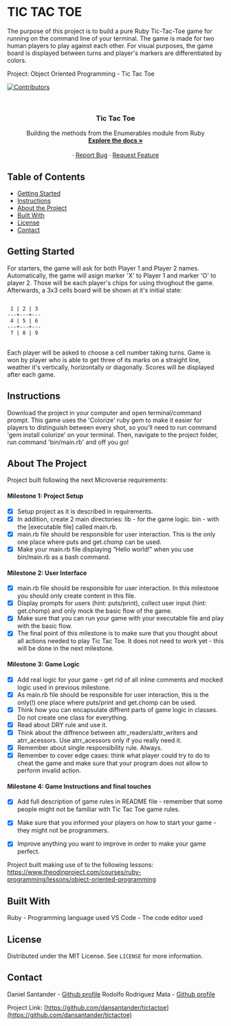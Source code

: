 # TIC TAC TOE

The purpose of this project is to build a pure Ruby Tic-Tac-Toe game for running on the command line of your terminal.
The game is made for two human players to play against each other. For visual purposes, the game board is displayed between turns and player's markers are differentiated by colors.

Project: Object Oriented Programming - Tic Tac Toe

<!-- PROJECT SHIELDS -->
<!--
*** I'm using markdown "reference style" links for readability.
*** Reference links are enclosed in brackets [ ] instead of parentheses ( ).
*** See the bottom of this document for the declaration of the reference variables
*** for contributors-url, forks-url, etc. This is an optional, concise syntax you may use.
*** https://www.markdownguide.org/basic-syntax/#reference-style-links
-->
[![Contributors][contributors-shield]][contributors-url]




<!-- PROJECT LOGO -->
<br />
<p align="center">
  
  <h3 align="center">Tic Tac Toe</h3>

  <p align="center">
    Building the methods from the Enumerables module from Ruby
    <br />
    <a href="https://github.com/dansantander/tictactoe"><strong>Explore the docs »</strong></a>
    <br />
    <br />
    ·
    <a href="https://github.com/dansantander/tictactoe/issues">Report Bug</a>
    ·
    <a href="https://github.com/dansantander/tictactoe/issues">Request Feature</a>
  </p>
</p>



<!-- TABLE OF CONTENTS -->
## Table of Contents

* [Getting Started](#getting-started)
* [Instructions](#instructions)
* [About the Project](#about-the-project)
* [Built With](#built-with)
* [License](#license)
* [Contact](#contact)

<!-- GETTING STARTED-->
## Getting Started

For starters, the game will ask for both Player 1 and Player 2 names. Automatically, the game will asign marker 'X' to Player 1 and marker 'O' to player 2. Those will be each player's chips for using throghout the game. Afterwards, a 3x3 cells board will be shown at it's initial state:
<pre>
<code>
 1 | 2 | 3 
---+---+---
 4 | 5 | 6 
---+---+---
 7 | 8 | 9 
</code>
</pre>

Each player will be asked to choose a cell number taking turns. 
Game is won by player who is able to get three of its marks on a straight line, weather it's vertically, horizontally or diagonally.
Scores will be displayed after each game.

<!-- INSTRUCTIONS-->
## Instructions

Download the project in your computer and open terminal/command prompt.
This game uses the 'Colorize' ruby gem to make it easier for players to distinguish between every shot, so you'll need to run command 'gem install colorize' on your terminal.
Then, navigate to the project folder, run command 'bin/main.rb' and off you go! 

<!-- ABOUT THE PROJECT -->
## About The Project

Project built following the next Microverse requirements:

#### Milestone 1: Project Setup

- [x] Setup project as it is described in requirements.
- [x] In addition, create 2 main directories:
lib - for the game logic.
bin - with the [executable file] called main.rb.
- [x] main.rb file should be responsible for user interaction. This is the only one place where puts and get.chomp can be used.
- [x] Make your main.rb file displaying “Hello world!” when you use bin/main.rb as a bash command.

#### Milestone 2: User Interface

- [x] main.rb file should be responsible for user interaction. In this milestone you should only create content in this file.
- [x] Display prompts for users (hint: puts/print), collect user input (hint: get.chomp) and only mock the basic flow of the game.
- [x] Make sure that you can run your game with your executable file and play with the basic flow.
- [x] The final point of this milestone is to make sure that you thought about all actions needed to play Tic Tac Toe. It does not need to work yet - this will be done in the next milestone.

#### Milestone 3: Game Logic

- [x] Add real logic for your game - get rid of all inline comments and mocked logic used in previous milestone.
- [x] As main.rb file should be responsible for user interaction, this is the only(!) one place where puts/print and get.chomp can be used.
- [x] Think how you can encapsulate diffrent parts of game logic in classes. Do not create one class for everything.
- [x] Read about DRY rule and use it.
- [x] Think about the diffrence between attr_readers/attr_writers and atrr_acessors. Use atrr_acessors only if you really need it.
- [x] Remember about single responsibility rule. Always.
- [x] Remember to cover edge cases: think what player could try to do to cheat the game and make sure that your program does not allow to perform invalid action.

#### Milestone 4: Game Instructions and final touches

- [x] Add full description of game rules in README file - remember that some people might not be familiar with Tic Tac Toe game rules.
- [x] Make sure that you informed your players on how to start your game - they might not be programmers.
- [x] Improve anything you want to improve in order to make your game perfect.


Project built making use of to the following lessons:
https://www.theodinproject.com/courses/ruby-programming/lessons/object-oriented-programming


## Built With
Ruby - Programming language used
VS Code - The code editor used

<!-- LICENSE -->
## License

Distributed under the MIT License. See `LICENSE` for more information.



<!-- CONTACT -->
## Contact

Daniel Santander - [Github profile](https://github.com/dansantander)
Rodolfo Rodriguez Mata - [Github profile](https://github.com/RodolfoRodriguezMata)

Project Link: [https://github.com/dansantander/tictactoe](https://github.com/dansantander/tictactoe)



<!-- MARKDOWN LINKS & IMAGES -->
<!-- https://www.markdownguide.org/basic-syntax/#reference-style-links -->
[contributors-shield]: https://img.shields.io/github/contributors/othneildrew/Best-README-Template.svg?style=flat-square
[contributors-url]: https://github.com/RodolfoRodriguezMata/enumerable-methods/contributors
[forks-shield]: https://img.shields.io/github/forks/othneildrew/Best-README-Template.svg?style=flat-square
[forks-url]: https://github.com/othneildrew/Best-README-Template/network/members
[stars-shield]: https://img.shields.io/github/stars/othneildrew/Best-README-Template.svg?style=flat-square
[stars-url]: https://github.com/othneildrew/Best-README-Template/stargazers
[issues-shield]: https://img.shields.io/github/issues/othneildrew/Best-README-Template.svg?style=flat-square
[issues-url]: https://github.com/othneildrew/Best-README-Template/issues
[license-shield]: https://img.shields.io/github/license/othneildrew/Best-README-Template.svg?style=flat-square
[license-url]: https://github.com/othneildrew/Best-README-Template/blob/master/LICENSE.txt
[linkedin-shield]: https://img.shields.io/badge/-LinkedIn-black.svg?style=flat-square&logo=linkedin&colorB=555
[linkedin-url]: https://linkedin.com/in/othneildrew
[product-screenshot]: images/screenshot.png